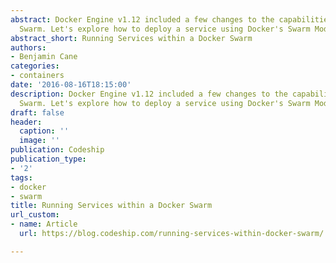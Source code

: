 ```yaml
---
abstract: Docker Engine v1.12 included a few changes to the capabilities of Docker
  Swarm. Let's explore how to deploy a service using Docker's Swarm Mode.
abstract_short: Running Services within a Docker Swarm
authors:
- Benjamin Cane
categories:
- containers
date: '2016-08-16T18:15:00'
description: Docker Engine v1.12 included a few changes to the capabilities of Docker
  Swarm. Let's explore how to deploy a service using Docker's Swarm Mode.
draft: false
header:
  caption: ''
  image: ''
publication: Codeship
publication_type:
- '2'
tags:
- docker
- swarm
title: Running Services within a Docker Swarm
url_custom:
- name: Article
  url: https://blog.codeship.com/running-services-within-docker-swarm/

---
```

